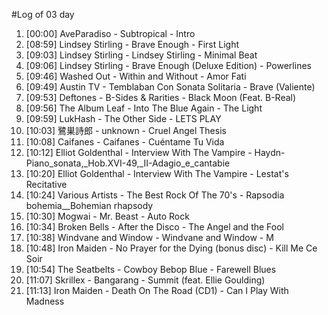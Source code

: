 #Log of 03 day

1. [00:00] AveParadiso - Subtropical - Intro
1. [08:59] Lindsey Stirling - Brave Enough - First Light
1. [09:03] Lindsey Stirling - Lindsey Stirling - Minimal Beat
1. [09:06] Lindsey Stirling - Brave Enough (Deluxe Edition) - Powerlines
1. [09:46] Washed Out - Within and Without - Amor Fati
1. [09:49] Austin TV - Temblaban Con Sonata Solitaria - Brave (Valiente)
1. [09:53] Deftones - B-Sides & Rarities - Black Moon (Feat. B-Real)
1. [09:56] The Album Leaf - Into The Blue Again - The Light
1. [09:59] LukHash - The Other Side - LETS PLAY
1. [10:03] 鷺巣詩郎 - unknown - Cruel Angel Thesis
1. [10:08] Caifanes - Caifanes - Cuéntame Tu Vida
1. [10:12] Elliot Goldenthal - Interview With The Vampire - Haydn-Piano_sonata,_Hob.XVI-49,_II-Adagio_e_cantabie
1. [10:20] Elliot Goldenthal - Interview With The Vampire - Lestat's Recitative
1. [10:24] Various Artists - The Best Rock Of The 70's - Rapsodia bohemia__Bohemian rhapsody
1. [10:30] Mogwai - Mr. Beast - Auto Rock
1. [10:34] Broken Bells - After the Disco - The Angel and the Fool
1. [10:38] Windvane and Window - Windvane and Window - M
1. [10:48] Iron Maiden - No Prayer for the Dying (bonus disc) - Kill Me Ce Soir
1. [10:54] The Seatbelts - Cowboy Bebop Blue - Farewell Blues
1. [11:07] Skrillex - Bangarang - Summit (feat. Ellie Goulding)
1. [11:13] Iron Maiden - Death On The Road (CD1) - Can I Play With Madness
